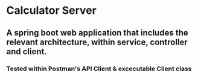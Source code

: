 # Calculator Server
## A spring boot web application that includes the relevant architecture, within service, controller and client.

### Tested within Postman's API Client & excecutable Client class
